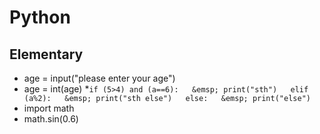 # Python
## Elementary
* age = input("please enter your age")
* age = int(age)
*` if (5>4) and (a==6):  
&emsp; print("sth")  
 elif (a%2):  
&emsp; print("sth else")  
 else:  
&emsp; print("else")
`
* import math
* math.sin(0.6)
